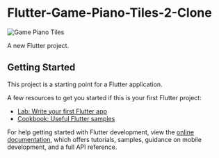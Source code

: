 # Flutter-Game-Piano-Tiles-2-Clone

![Game Piano Tiles](https://github.com/nobelleon/Flutter-Game-Piano-Tiles-2-Clone/assets/76748114/79110a2a-9a00-466d-8e18-a328b4980c18)

A new Flutter project.     

## Getting Started

This project is a starting point for a Flutter application.

A few resources to get you started if this is your first Flutter project:

- [Lab: Write your first Flutter app](https://docs.flutter.dev/get-started/codelab)
- [Cookbook: Useful Flutter samples](https://docs.flutter.dev/cookbook)

For help getting started with Flutter development, view the
[online documentation](https://docs.flutter.dev/), which offers tutorials,
samples, guidance on mobile development, and a full API reference.
